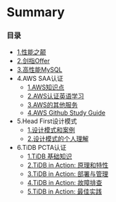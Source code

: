 # Summary

### 目录

* [1.性能之颠](docs/1.md)
* [2.剑指Offer](docs/2.md)
* [3.高性能MySQL](docs/3.md)
* 4.AWS SAA认证
  * [1.AWS知识点](docs/41.md)
  * [2.AWS认证英语学习](docs/42.md)
  * [3.AWS的其他服务](docs/43.md)
  * [4.AWS Github Study Guide](docs/44.md)
* 5.Head First设计模式
  * [1.设计模式和案例](docs/51.md)
  * [2.设计模式的个人理解](docs/52.md)
* 6.TiDB PCTA认证
  * [1.TiDB 基础知识](docs/61.md)
  * [2.TiDB in Action: 原理和特性](docs/62.md)
  * [3.TiDB in Action: 部署与管理](docs/63.md)
  * [4.TiDB in Action: 故障排查](docs/64.md)
  * [5.TiDB in Action: 最佳实践](docs/65.md)

  